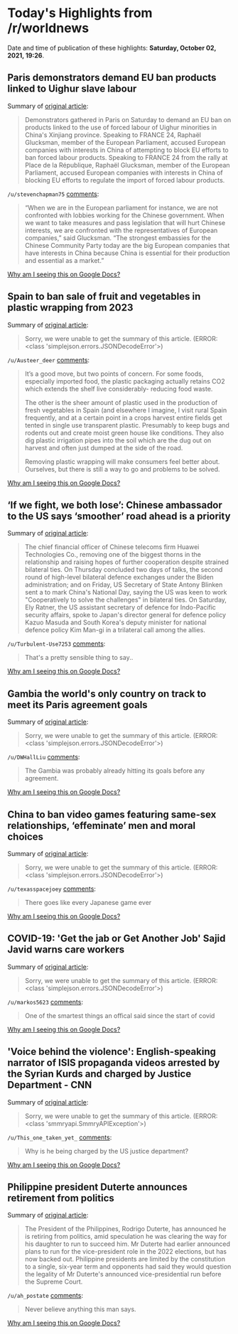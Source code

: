 # Today's Highlights from /r/worldnews

Date and time of publication of these highlights: **Saturday, October 02, 2021, 19:26**.

## Paris demonstrators demand EU ban products linked to Uighur slave labour

Summary of [original article](https://www.france24.com/en/europe/20211002-paris-demonstrators-demand-eu-ban-products-linked-to-uighur-slave-labour):

> Demonstrators gathered in Paris on Saturday to demand an EU ban on products linked to the use of forced labour of Uighur minorities in China's Xinjiang province. Speaking to FRANCE 24, Raphaël Glucksman, member of the European Parliament, accused European companies with interests in China of attempting to block EU efforts to ban forced labour products. Speaking to FRANCE 24 from the rally at Place de la République, Raphaël Glucksman, member of the European Parliament, accused European companies with interests in China of blocking EU efforts to regulate the import of forced labour products.

`/u/stevenchapman75` [comments](https://www.reddit.com/r/worldnews/comments/pzyj03/paris_demonstrators_demand_eu_ban_products_linked/):

> “When we are in the European parliament for instance, we are not confronted with lobbies working for the Chinese government. When we want to take measures and pass legislation that will hurt Chinese interests, we are confronted with the representatives of European companies,” said Glucksman. “The strongest embassies for the Chinese Community Party today are the big European companies that have interests in China because China is essential for their production and essential as a market.”

[Why am I seeing this on Google Docs?](https://docs.google.com/document/d/1Dc6We63vOXIZsc0op-Bt4abqkYjXzOigalQqFxmvvbM/edit?usp=sharing)

## Spain to ban sale of fruit and vegetables in plastic wrapping from 2023

Summary of [original article](https://english.elpais.com/society/2021-09-22/spain-to-ban-sale-of-fruit-and-vegetables-in-plastic-wrapping-from-2023.html):

> Sorry, we were unable to get the summary of this article. (ERROR: <class 'simplejson.errors.JSONDecodeError'>)

`/u/Austeer_deer` [comments](https://www.reddit.com/r/worldnews/comments/pzyifm/spain_to_ban_sale_of_fruit_and_vegetables_in/):

> It’s a good move, but two points of concern. For some foods, especially imported food, the plastic packaging actually retains CO2 which extends the shelf live considerably- reducing food waste.
> 
> The other is the sheer amount of plastic used in the production of fresh vegetables in Spain (and elsewhere I imagine, I visit rural Spain frequently, and at a certain point in a crops harvest entire fields get tented in single use transparent plastic. Presumably to keep bugs and rodents out and create moist green house like conditions. They also dig plastic irrigation pipes into the soil which are the dug out on harvest and often just dumped at the side of the road.
> 
> Removing plastic wrapping will make consumers feel better about. Ourselves, but there is still a way to go and problems to be solved.

[Why am I seeing this on Google Docs?](https://docs.google.com/document/d/1Dc6We63vOXIZsc0op-Bt4abqkYjXzOigalQqFxmvvbM/edit?usp=sharing)

## ‘If we fight, we both lose’: Chinese ambassador to the US says ‘smoother’ road ahead is a priority

Summary of [original article](https://www.scmp.com/news/china/diplomacy/article/3150987/if-we-fight-we-both-lose-chinese-ambassador-us-says-smoother):

> The chief financial officer of Chinese telecoms firm Huawei Technologies Co., removing one of the biggest thorns in the relationship and raising hopes of further cooperation despite strained bilateral ties. On Thursday concluded two days of talks, the second round of high-level bilateral defence exchanges under the Biden administration; and on Friday, US Secretary of State Antony Blinken sent a to mark China's National Day, saying the US was keen to work "Cooperatively to solve the challenges" in bilateral ties. On Saturday, Ely Ratner, the US assistant secretary of defence for Indo-Pacific security affairs, spoke to Japan's director general for defence policy Kazuo Masuda and South Korea's deputy minister for national defence policy Kim Man-gi in a trilateral call among the allies.

`/u/Turbulent-Use7253` [comments](https://www.reddit.com/r/worldnews/comments/q00822/if_we_fight_we_both_lose_chinese_ambassador_to/):

> That's a pretty sensible thing to say..

[Why am I seeing this on Google Docs?](https://docs.google.com/document/d/1Dc6We63vOXIZsc0op-Bt4abqkYjXzOigalQqFxmvvbM/edit?usp=sharing)

## Gambia the world's only country on track to meet its Paris agreement goals

Summary of [original article](https://www.nationalobserver.com/2021/09/15/news/Gambia-Paris-agreement-goals-curb-warming):

> Sorry, we were unable to get the summary of this article. (ERROR: <class 'simplejson.errors.JSONDecodeError'>)

`/u/DWHallLiu` [comments](https://www.reddit.com/r/worldnews/comments/pzynkf/gambia_the_worlds_only_country_on_track_to_meet/):

> The Gambia was probably already hitting its goals before any agreement.

[Why am I seeing this on Google Docs?](https://docs.google.com/document/d/1Dc6We63vOXIZsc0op-Bt4abqkYjXzOigalQqFxmvvbM/edit?usp=sharing)

## China to ban video games featuring same-sex relationships, ‘effeminate’ men and moral choices

Summary of [original article](https://uk.news.yahoo.com/china-ban-video-games-featuring-095000133.html?guccounter=1&guce_referrer=aHR0cHM6Ly93d3cuZ29vZ2xlLmNvbS8&guce_referrer_sig=AQAAAKdtRqa4vvIfnqwcpy9ZjwHkPaLj5v8ZFHKQhpgFLtM-x3iiKImNzeZMgM-ge5mNhSBxJ8-yBj08mRJDlTMHwAt64fpli-oUfQajqxcbv-IZZJi7gJN_pUZ9RapZ13YGyOWkI0BX0s7cWa0t2bvMOX_F7Zy9q8ZXKcsAOx7c-kFe):

> Sorry, we were unable to get the summary of this article. (ERROR: <class 'simplejson.errors.JSONDecodeError'>)

`/u/texasspacejoey` [comments](https://www.reddit.com/r/worldnews/comments/pzsftj/china_to_ban_video_games_featuring_samesex/):

> There goes like every Japanese game ever

[Why am I seeing this on Google Docs?](https://docs.google.com/document/d/1Dc6We63vOXIZsc0op-Bt4abqkYjXzOigalQqFxmvvbM/edit?usp=sharing)

## COVID-19: 'Get the jab or Get Another Job' Sajid Javid warns care workers

Summary of [original article](http://news.sky.com/story/covid-19-get-the-jab-or-get-another-job-sajid-javid-warns-care-workers-12423954):

> Sorry, we were unable to get the summary of this article. (ERROR: <class 'simplejson.errors.JSONDecodeError'>)

`/u/markos5623` [comments](https://www.reddit.com/r/worldnews/comments/q02ey9/covid19_get_the_jab_or_get_another_job_sajid/):

> One of the smartest things an offical said since the start of covid

[Why am I seeing this on Google Docs?](https://docs.google.com/document/d/1Dc6We63vOXIZsc0op-Bt4abqkYjXzOigalQqFxmvvbM/edit?usp=sharing)

## 'Voice behind the violence': English-speaking narrator of ISIS propaganda videos arrested by the Syrian Kurds and charged by Justice Department - CNN

Summary of [original article](https://www.cnn.com/2021/10/02/politics/isis-propaganda-narrator-mohammed-khalifa-arrested/index.html):

> Sorry, we were unable to get the summary of this article. (ERROR: <class 'smmryapi.SmmryAPIException'>)

`/u/This_one_taken_yet_` [comments](https://www.reddit.com/r/worldnews/comments/pzxdmd/voice_behind_the_violence_englishspeaking/):

> Why is he being charged by the US justice department?

[Why am I seeing this on Google Docs?](https://docs.google.com/document/d/1Dc6We63vOXIZsc0op-Bt4abqkYjXzOigalQqFxmvvbM/edit?usp=sharing)

## Philippine president Duterte announces retirement from politics

Summary of [original article](https://www.abc.net.au/news/2021-10-02/philippines-president-duterte-retires/100510148):

> The President of the Philippines, Rodrigo Duterte, has announced he is retiring from politics, amid speculation he was clearing the way for his daughter to run to succeed him. Mr Duterte had earlier announced plans to run for the vice-president role in the 2022 elections, but has now backed out. Philippine presidents are limited by the constitution to a single, six-year term and opponents had said they would question the legality of Mr Duterte's announced vice-presidential run before the Supreme Court.

`/u/ah_postate` [comments](https://www.reddit.com/r/worldnews/comments/pzr59b/philippine_president_duterte_announces_retirement/):

> Never believe anything this man says.

[Why am I seeing this on Google Docs?](https://docs.google.com/document/d/1Dc6We63vOXIZsc0op-Bt4abqkYjXzOigalQqFxmvvbM/edit?usp=sharing)

